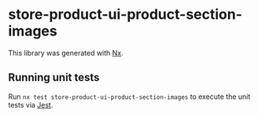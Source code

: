 # store-product-ui-product-section-images

This library was generated with [Nx](https://nx.dev).

## Running unit tests

Run `nx test store-product-ui-product-section-images` to execute the unit tests via [Jest](https://jestjs.io).
